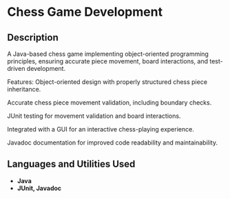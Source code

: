 <h1>Chess Game Development</h1>

<h2>Description</h2>
A Java-based chess game implementing object-oriented programming principles, ensuring accurate piece movement, board interactions, and test-driven development.

Features:
Object-oriented design with properly structured chess piece inheritance.

Accurate chess piece movement validation, including boundary checks.

JUnit testing for movement validation and board interactions.

Integrated with a GUI for an interactive chess-playing experience.

Javadoc documentation for improved code readability and maintainability.
<br />


<h2>Languages and Utilities Used</h2>

- <b>Java</b> 
- <b>JUnit, Javadoc</b>
